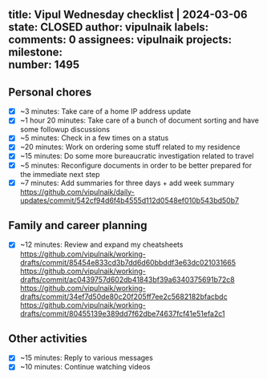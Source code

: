title:	Vipul Wednesday checklist | 2024-03-06
state:	CLOSED
author:	vipulnaik
labels:	
comments:	0
assignees:	vipulnaik
projects:	
milestone:	
number:	1495
--
## Personal chores

- [x] ~3 minutes: Take care of a home IP address update
- [x] ~1 hour 20 minutes: Take care of a bunch of document sorting and have some followup discussions
- [x] ~5 minutes: Check in a few times on a status
- [x] ~20 minutes: Work on ordering some stuff related to my residence
- [x] ~15 minutes: Do some more bureaucratic investigation related to travel
- [x] ~5 minutes: Reconfigure documents in order to be better prepared for the immediate next step
- [x] ~7 minutes: Add summaries for three days + add week summary https://github.com/vipulnaik/daily-updates/commit/542cf94d6f4b4555d112d0548ef010b543bd50b7

## Family and career planning

- [x] ~12 minutes: Review and expand my cheatsheets https://github.com/vipulnaik/working-drafts/commit/85454e833cd3b7dd6d60bbddf3e63dc021031665 https://github.com/vipulnaik/working-drafts/commit/ac0439757d602db41843bf39a6340375691b72c8 https://github.com/vipulnaik/working-drafts/commit/34ef7d50de80c20f205ff7ee2c5682182bfacbdc https://github.com/vipulnaik/working-drafts/commit/80455139e389dd7f62dbe74637fcf41e51efa2c1

## Other activities

- [x] ~15 minutes: Reply to various messages
- [x] ~10 minutes: Continue watching videos 
